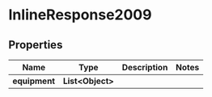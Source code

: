 

# InlineResponse2009

## Properties

Name | Type | Description | Notes
------------ | ------------- | ------------- | -------------
**equipment** | **List&lt;Object&gt;** |  | 




